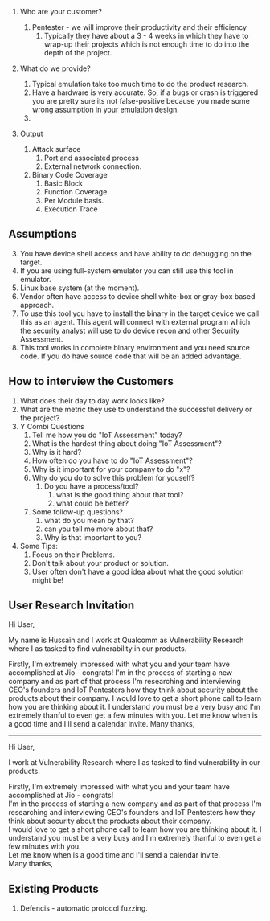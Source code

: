 
1. Who are your customer?
	1. Pentester - we will improve their productivity and their efficiency
		1. Typically they have about a 3 - 4 weeks in which they have to wrap-up their projects which is not enough time to do into the depth of the project.
2. What do we provide?
	1. Typical emulation take too much time to do the product research.
	2. Have a hardware is very accurate. So, if a bugs or crash is triggered you are pretty sure its not false-positive because you made some wrong assumption in your emulation design.
	3. 

3. Output
	1. Attack surface
		1. Port and associated process
		2. External network connection.
	2. Binary Code Coverage
		1. Basic Block
		2. Function Coverage.
		3. Per Module basis.
		4. Execution Trace

## Assumptions

3. You have device shell access and have ability to do debugging on the target.
4. If you are using full-system emulator you can still use this tool in emulator.
5. Linux base system (at the moment).
6. Vendor often have access to device shell white-box or gray-box based approach. 
7. To use this tool you have to install the binary in the target device we call this as an agent. This agent will connect with external program which the security analyst will use to do device recon and other Security Assessment.
8. This tool works in complete binary environment and you need source code. If you do have source code that will be an added advantage.

## How to interview the Customers

1. What does their day to day work looks like?
2. What are the metric they use to understand the successful delivery or the project?
3. Y Combi Questions
	1. Tell me how you do "IoT Assessment" today?
	2. What is the hardest thing about doing "IoT Assessment"?
	3. Why is it hard?
	4. How often do you have to do "IoT Assessment"?
	5. Why is it important for your company to do "x"?
	6. Why do you do to solve this problem for youself?
		1. Do you have a process/tool?
			1. what is the good thing about that tool?
			2. what could be better?
	7. Some follow-up questions?
		1. what do you mean by that?
		2. can you tell me more about that?
		3. Why is that important to you?
4. Some Tips:
	1. Focus on their Problems.
	2. Don't talk about your product or solution.
	3. User often don't have a good idea about what the good solution might be!

## User Research Invitation

Hi User,

My name is Hussain and I work at Qualcomm as Vulnerability Research where I as tasked to find vulnerability in our products.

Firstly, I'm extremely impressed with what you and your team have accomplished at Jio - congrats!
I'm in the process of starting a new company and as part of that process I'm researching and interviewing CEO's founders and IoT Pentesters how they think about security about the products about their company.
I would love to get a short phone call to learn how you are thinking about it. I understand you must be a very busy and I'm extremely thanful to even get a few minutes with you.
Let me know when is a good time and I'll send a calendar invite.
Many thanks,

---

Hi User,

I work at Vulnerability Research where I as tasked to find vulnerability in our products.

Firstly, I'm extremely impressed with what you and your team have accomplished at Jio - congrats!  
I'm in the process of starting a new company and as part of that process I'm researching and interviewing CEO's founders and IoT Pentesters how they think about security about the products about their company.  
I would love to get a short phone call to learn how you are thinking about it. I understand you must be a very busy and I'm extremely thanful to even get a few minutes with you.  
Let me know when is a good time and I'll send a calendar invite.  
Many thanks,


## Existing Products

1. Defencis - automatic protocol fuzzing.